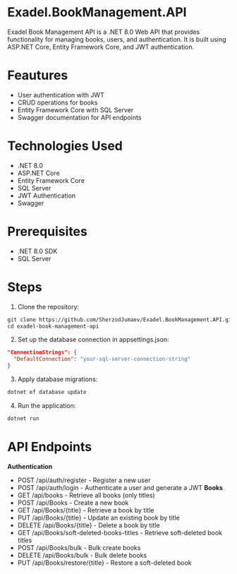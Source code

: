 # Exadel.BookManagement.API
Exadel Book Management API is a .NET 8.0 Web API that provides functionality for managing books, users, and authentication. It is built using ASP.NET Core, Entity Framework Core, and JWT authentication.
# Feautures
- User authentication with JWT
- CRUD operations for books
- Entity Framework Core with SQL Server
- Swagger documentation for API endpoints
# Technologies Used
- .NET 8.0
- ASP.NET Core
- Entity Framework Core
- SQL Server
- JWT Authentication
- Swagger
# Prerequisites
- .NET 8.0 SDK
- SQL Server

# Steps
1. Clone the repository:
```md
git clone https://github.com/SherzodJumaev/Exadel.BookManagement.API.git
cd exadel-book-management-api
```
2. Set up the database connection in appsettings.json:
```json
"ConnectionStrings": {
  "DefaultConnection": "your-sql-server-connection-string"
}
```
3. Apply database migrations:
```md
dotnet ef database update
```
4. Run the application:
```md
dotnet run
```
# API Endpoints
**Authentication**
- POST /api/auth/register - Register a new user
- POST /api/auth/login - Authenticate a user and generate a JWT
**Books**
- GET /api/books - Retrieve all books (only titles)
- POST /api/Books - Create a new book
- GET /api/Books/{title} - Retrieve a book by title
- PUT /api/Books/{title} - Update an existing book by title
- DELETE /api/Books/{title} - Delete a book by title
- GET /api/Books/soft-deleted-books-titles - Retrieve soft-deleted book titles
- POST /api/Books/bulk - Bulk create books
- DELETE /api/Books/bulk - Bulk delete books
- PUT /api/Books/restore/{title} - Restore a soft-deleted book
